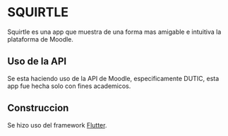 # SQUIRTLE

Squirtle es una app que muestra de una forma mas amigable e intuitiva la plataforma de Moodle.

## Uso de la API

Se esta haciendo uso de la API de Moodle, especificamente DUTIC, esta app fue hecha solo con fines academicos.

## Construccion

Se hizo uso del framework [Flutter](https://flutter.dev/).

